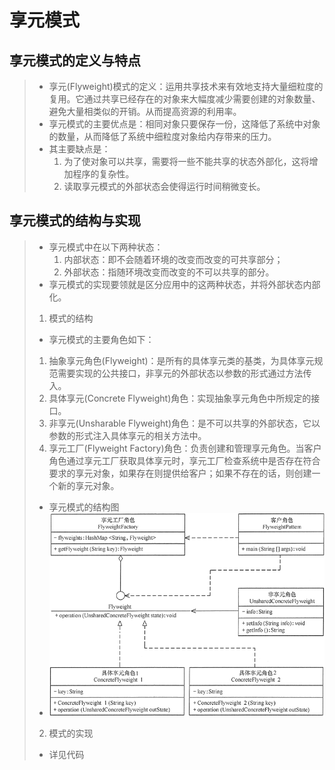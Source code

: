 # 享元模式
## 享元模式的定义与特点
> * 享元(Flyweight)模式的定义：运用共享技术来有效地支持大量细粒度的复用。它通过共享已经存在的对象来大幅度减少需要创建的对象数量、避免大量相类似的开销。从而提高资源的利用率。
> * 享元模式的主要优点是：相同对象只要保存一份，这降低了系统中对象的数量，从而降低了系统中细粒度对象给内存带来的压力。
> * 其主要缺点是：
>   1. 为了使对象可以共享，需要将一些不能共享的状态外部化，这将增加程序的复杂性。
>   2. 读取享元模式的外部状态会使得运行时间稍微变长。
## 享元模式的结构与实现
> * 享元模式中在以下两种状态：
>   1. 内部状态：即不会随着环境的改变而改变的可共享部分；
>   2. 外部状态：指随环境改变而改变的不可以共享的部分。
> * 享元模式的实现要领就是区分应用中的这两种状态，并将外部状态内部化。
> 1. 模式的结构
>   * 享元模式的主要角色如下：
>   1. 抽象享元角色(Flyweight)：是所有的具体享元类的基类，为具体享元规范需要实现的公共接口，非享元的外部状态以参数的形式通过方法传入。
>   2. 具体享元(Concrete Flyweight)角色：实现抽象享元角色中所规定的接口。
>   3. 非享元(Unsharable Flyweight)角色：是不可以共享的外部状态，它以参数的形式注入具体享元的相关方法中。
>   4. 享元工厂(Flyweight Factory)角色：负责创建和管理享元角色。当客户角色通过享元工厂获取具体享元时，享元工厂检查系统中是否存在符合要求的享元对象，如果存在则提供给客户；如果不存在的话，则创建一个新的享元对象。
>   * 享元模式的结构图
>   * ![享元模式的结构图](https://github.com/mrgao0612/material-repo/blob/master/3-1Q115161342242.gif?raw=true)
> 2. 模式的实现
>   * 详见代码